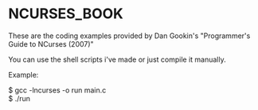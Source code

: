 # NCURSES_BOOK
These are the coding examples provided by Dan Gookin's "Programmer's Guide to NCurses (2007)"

You can use the shell scripts i've made or just compile it manually.

Example: 

$ gcc -lncurses -o run main.c <br />
$ ./run

